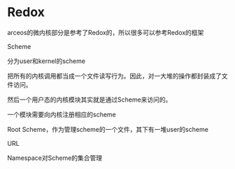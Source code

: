 # Redox

arceos的微内核部分是参考了Redox的，所以很多可以参考Redox的框架



Scheme

分为user和kernel的scheme

把所有的内核调用都当成一个文件读写行为。因此，对一大堆的操作都封装成了文件访问。

然后一个用户态的内核模块其实就是通过Scheme来访问的。

一个模块需要向内核注册相应的scheme

Root Scheme，作为管理scheme的一个文件，其下有一堆user的scheme



URL



Namespace对Scheme的集合管理